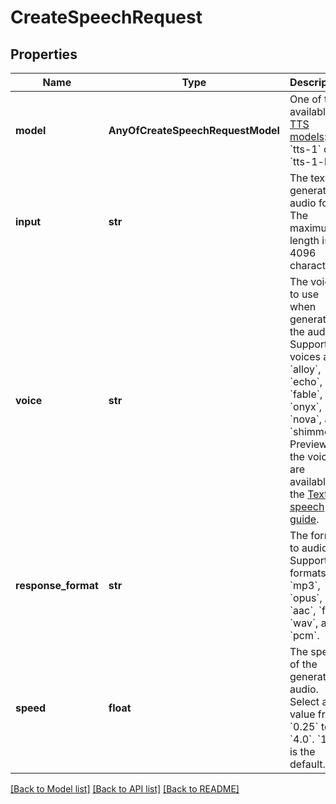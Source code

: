# CreateSpeechRequest

## Properties
Name | Type | Description | Notes
------------ | ------------- | ------------- | -------------
**model** | **AnyOfCreateSpeechRequestModel** | One of the available [TTS models](/docs/models/tts): &#x60;tts-1&#x60; or &#x60;tts-1-hd&#x60;  | 
**input** | **str** | The text to generate audio for. The maximum length is 4096 characters. | 
**voice** | **str** | The voice to use when generating the audio. Supported voices are &#x60;alloy&#x60;, &#x60;echo&#x60;, &#x60;fable&#x60;, &#x60;onyx&#x60;, &#x60;nova&#x60;, and &#x60;shimmer&#x60;. Previews of the voices are available in the [Text to speech guide](/docs/guides/text-to-speech/voice-options). | 
**response_format** | **str** | The format to audio in. Supported formats are &#x60;mp3&#x60;, &#x60;opus&#x60;, &#x60;aac&#x60;, &#x60;flac&#x60;, &#x60;wav&#x60;, and &#x60;pcm&#x60;. | [optional] [default to 'mp3']
**speed** | **float** | The speed of the generated audio. Select a value from &#x60;0.25&#x60; to &#x60;4.0&#x60;. &#x60;1.0&#x60; is the default. | [optional] [default to 1.0]

[[Back to Model list]](../README.md#documentation-for-models) [[Back to API list]](../README.md#documentation-for-api-endpoints) [[Back to README]](../README.md)

